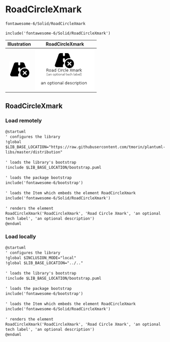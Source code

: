 # RoadCircleXmark


```text
fontawesome-6/Solid/RoadCircleXmark
```

```text
include('fontawesome-6/Solid/RoadCircleXmark')
```



| Illustration | RoadCircleXmark |
| :---: | :---: |
| ![illustration for Illustration](../../fontawesome-6/Solid/RoadCircleXmark.png) | ![illustration for RoadCircleXmark](../../fontawesome-6/Solid/RoadCircleXmark.Local.png) |




## RoadCircleXmark

### Load remotely
```plantuml
@startuml
' configures the library
!global $LIB_BASE_LOCATION="https://raw.githubusercontent.com/tmorin/plantuml-libs/master/distribution"

' loads the library's bootstrap
!include $LIB_BASE_LOCATION/bootstrap.puml

' loads the package bootstrap
include('fontawesome-6/bootstrap')

' loads the Item which embeds the element RoadCircleXmark
include('fontawesome-6/Solid/RoadCircleXmark')

' renders the element
RoadCircleXmark('RoadCircleXmark', 'Road Circle Xmark', 'an optional tech label', 'an optional description')
@enduml
```

### Load locally
```plantuml
@startuml
' configures the library
!global $INCLUSION_MODE="local"
!global $LIB_BASE_LOCATION="../.."

' loads the library's bootstrap
!include $LIB_BASE_LOCATION/bootstrap.puml

' loads the package bootstrap
include('fontawesome-6/bootstrap')

' loads the Item which embeds the element RoadCircleXmark
include('fontawesome-6/Solid/RoadCircleXmark')

' renders the element
RoadCircleXmark('RoadCircleXmark', 'Road Circle Xmark', 'an optional tech label', 'an optional description')
@enduml
```

